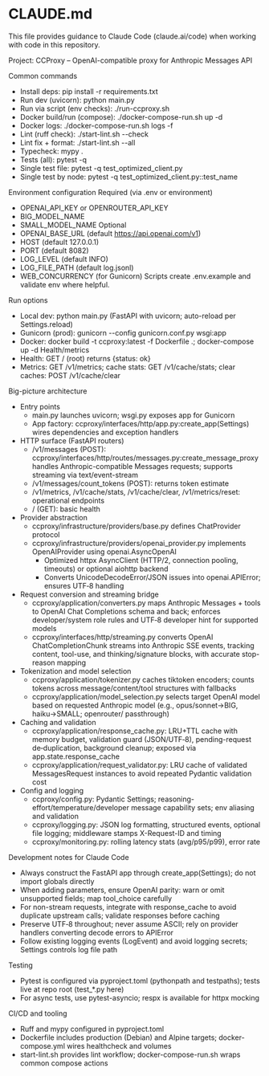 # CLAUDE.md

This file provides guidance to Claude Code (claude.ai/code) when working with code in this repository.

Project: CCProxy – OpenAI-compatible proxy for Anthropic Messages API

Common commands
- Install deps: pip install -r requirements.txt
- Run dev (uvicorn): python main.py
- Run via script (env checks): ./run-ccproxy.sh
- Docker build/run (compose): ./docker-compose-run.sh up -d
- Docker logs: ./docker-compose-run.sh logs -f
- Lint (ruff check): ./start-lint.sh --check
- Lint fix + format: ./start-lint.sh --all
- Typecheck: mypy .
- Tests (all): pytest -q
- Single test file: pytest -q test_optimized_client.py
- Single test by node: pytest -q test_optimized_client.py::test_name

Environment configuration
Required (via .env or environment)
- OPENAI_API_KEY or OPENROUTER_API_KEY
- BIG_MODEL_NAME
- SMALL_MODEL_NAME
Optional
- OPENAI_BASE_URL (default https://api.openai.com/v1)
- HOST (default 127.0.0.1)
- PORT (default 8082)
- LOG_LEVEL (default INFO)
- LOG_FILE_PATH (default log.jsonl)
- WEB_CONCURRENCY (for Gunicorn)
Scripts create .env.example and validate env where helpful.

Run options
- Local dev: python main.py (FastAPI with uvicorn; auto-reload per Settings.reload)
- Gunicorn (prod): gunicorn --config gunicorn.conf.py wsgi:app
- Docker: docker build -t ccproxy:latest -f Dockerfile .; docker-compose up -d
Health/metrics
- Health: GET / (root) returns {status: ok}
- Metrics: GET /v1/metrics; cache stats: GET /v1/cache/stats; clear caches: POST /v1/cache/clear

Big-picture architecture
- Entry points
  - main.py launches uvicorn; wsgi.py exposes app for Gunicorn
  - App factory: ccproxy/interfaces/http/app.py:create_app(Settings) wires dependencies and exception handlers
- HTTP surface (FastAPI routers)
  - /v1/messages (POST): ccproxy/interfaces/http/routes/messages.py:create_message_proxy handles Anthropic-compatible Messages requests; supports streaming via text/event-stream
  - /v1/messages/count_tokens (POST): returns token estimate
  - /v1/metrics, /v1/cache/stats, /v1/cache/clear, /v1/metrics/reset: operational endpoints
  - / (GET): basic health
- Provider abstraction
  - ccproxy/infrastructure/providers/base.py defines ChatProvider protocol
  - ccproxy/infrastructure/providers/openai_provider.py implements OpenAIProvider using openai.AsyncOpenAI
    - Optimized httpx AsyncClient (HTTP/2, connection pooling, timeouts) or optional aiohttp backend
    - Converts UnicodeDecodeError/JSON issues into openai.APIError; ensures UTF‑8 handling
- Request conversion and streaming bridge
  - ccproxy/application/converters.py maps Anthropic Messages + tools to OpenAI Chat Completions schema and back; enforces developer/system role rules and UTF‑8 developer hint for supported models
  - ccproxy/interfaces/http/streaming.py converts OpenAI ChatCompletionChunk streams into Anthropic SSE events, tracking content, tool-use, and thinking/signature blocks, with accurate stop-reason mapping
- Tokenization and model selection
  - ccproxy/application/tokenizer.py caches tiktoken encoders; counts tokens across message/content/tool structures with fallbacks
  - ccproxy/application/model_selection.py selects target OpenAI model based on requested Anthropic model (e.g., opus/sonnet→BIG, haiku→SMALL; openrouter/ passthrough)
- Caching and validation
  - ccproxy/application/response_cache.py: LRU+TTL cache with memory budget, validation guard (JSON/UTF‑8), pending-request de‑duplication, background cleanup; exposed via app.state.response_cache
  - ccproxy/application/request_validator.py: LRU cache of validated MessagesRequest instances to avoid repeated Pydantic validation cost
- Config and logging
  - ccproxy/config.py: Pydantic Settings; reasoning-effort/temperature/developer message capability sets; env aliasing and validation
  - ccproxy/logging.py: JSON log formatting, structured events, optional file logging; middleware stamps X-Request-ID and timing
  - ccproxy/monitoring.py: rolling latency stats (avg/p95/p99), error rate

Development notes for Claude Code
- Always construct the FastAPI app through create_app(Settings); do not import globals directly
- When adding parameters, ensure OpenAI parity: warn or omit unsupported fields; map tool_choice carefully
- For non-stream requests, integrate with response_cache to avoid duplicate upstream calls; validate responses before caching
- Preserve UTF‑8 throughout; never assume ASCII; rely on provider handlers converting decode errors to APIError
- Follow existing logging events (LogEvent) and avoid logging secrets; Settings controls log file path

Testing
- Pytest is configured via pyproject.toml (pythonpath and testpaths); tests live at repo root (test_*.py here)
- For async tests, use pytest-asyncio; respx is available for httpx mocking

CI/CD and tooling
- Ruff and mypy configured in pyproject.toml
- Dockerfile includes production (Debian) and Alpine targets; docker-compose.yml wires healthcheck and volumes
- start-lint.sh provides lint workflow; docker-compose-run.sh wraps common compose actions
